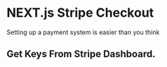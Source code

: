 # NEXT.js Stripe Checkout
Setting up a payment system is easier than you think

## Get Keys From Stripe Dashboard.